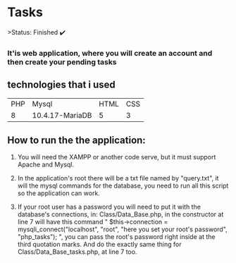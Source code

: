 <h1> Tasks </h1>
>Status: Finished ✔️

### It'is web application, where you will create an account and then create your pending tasks

## technologies that i used
<table>
  <tr>
    <td> PHP </td>
    <td> Mysql </td>
    <td> HTML </td>
    <td> CSS </td>
  </tr>
  <tr>
      <td> 8 </td>
      <td> 10.4.17-MariaDB </td>
      <td> 5 </td>
      <td> 3 </td>
  </tr>
</table>

## How to run the the application:
1) You will need the XAMPP or another code serve, but it must support Apache and Mysql.

2) In the application's root there will be a txt file named by "query.txt", 
it will the mysql commands for the database, you need to run all this script so the application can work.

3) If your root user has a password you will need to put it with the database's connections, 
in: Class/Data_Base.php, in the constructor at line 7 will have this command " $this->connection = mysqli_connect("localhost", "root", "here you set your root's password", "php_tasks"); ", 
you can pass the root's password right inside at the third quotation marks. And do the exactly same thing for Class/Data_Base_tasks.php, at line 7 too.
